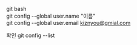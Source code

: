 git bash  
git config --global user.name "이름"  
git config --global user.email kiznyou@gmial.com  

확인
git config --list

